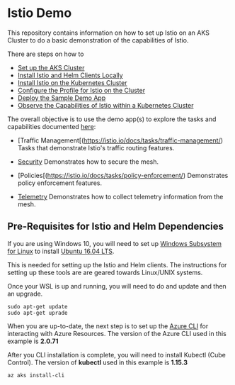 # Istio Demo

This repository contains information on how to set up Istio on an AKS Cluster to do a basic demonstration of the capabilities of Istio.

There are steps on how to 
- [Set up the AKS Cluster](Setting-Up-Kubernetes-Cluster.md)
- [Install Istio and Helm Clients Locally](Local-Helm-Istio-Setup.md)
- [Install Istio on the Kubernetes Cluster](Istio-on-AKS-Cluster.md)
- [Configure the Profile for Istio on the Cluster](Istio-on-AKS-Cluster.md#step-4-configuration-profile)
- [Deploy the Sample Demo App](Deploy-Sample-App-Istio.md)
- [Observe the Capabilities of Istio within a Kubernetes Cluster](Deploy-Sample-App-Istio.md#accessing-supplementary-tools-and-add-ons)

The overall objective is to use the demo app(s) to explore the tasks and capabilities documented [here](https://istio.io/docs/tasks/):


- [Traffic Management[(https://istio.io/docs/tasks/traffic-management/)
Tasks that demonstrate Istio's traffic routing features.

- [Security](https://istio.io/docs/tasks/security/)
Demonstrates how to secure the mesh.

- [Policies[(https://istio.io/docs/tasks/policy-enforcement/)
Demonstrates policy enforcement features.

- [Telemetry](https://istio.io/docs/tasks/telemetry/)
Demonstrates how to collect telemetry information from the mesh.



## Pre-Requisites for Istio and Helm Dependencies
If you are using Windows 10, you will need to set up [Windows Subsystem for Linux](https://docs.microsoft.com/en-us/windows/wsl/install-win10) to install [Ubuntu 16.04 LTS](https://www.microsoft.com/store/apps/9pjn388hp8c9). 

This is needed for setting up the Istio and Helm clients. The instructions for setting up these tools are are geared towards Linux/UNIX systems.

Once your WSL is up and running, you will need to do and update and then an upgrade.

```shell
sudo apt-get update
sudo apt-get uprade
```

When you are up-to-date, the next step is to set up the [Azure CLI](https://docs.microsoft.com/en-us/cli/azure/install-azure-cli?view=azure-cli-latest) for interacting with Azure Resources. The version of the Azure CLI used in this example is **2.0.71**

After you CLI installation is complete, you will need to install Kubectl (Cube Control).
The version of **kubectl** used in this example is **1.15.3**

```shell
az aks install-cli
```


